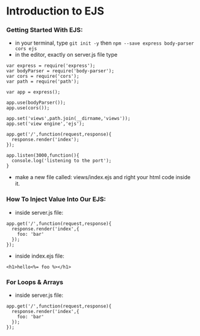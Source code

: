 # Introduction to EJS

### Getting Started With EJS:

- in your terminal, type ``` git init -y ``` then ``` npm --save express body-parser cors ejs ``` 
- in the editor, exactly on server.js file type 
```
var express = require('express');
var bodyParser = require('body-parser');
var cors = require('cors');
var path = require('path');

var app = express();

app.use(bodyParser());
app.use(cors());

app.set('views',path.join(__dirname,'views'));
app.set('view engine','ejs');

app.get('/',function(request,response){
  response.render('index');
});

app.listen(3000,function(){
  console.log('listening to the port');
}
```
- make a new file called: views/index.ejs and right your html code inside it.


### How To Inject Value Into Our EJS:
- inside server.js file:
```
app.get('/',function(request,response){
  response.render('index',{
    foo: 'bar'
  });
});
```
- inside index.ejs file:
```
<h1>hello<%= foo %></h1>
```

### For Loops & Arrays
- inside server.js file:
```
app.get('/',function(request,response){
  response.render('index',{
    foo: 'bar'
  });
});
```
